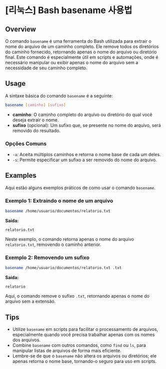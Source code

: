 # [리눅스] Bash basename 사용법

## Overview
O comando `basename` é uma ferramenta do Bash utilizada para extrair o nome do arquivo de um caminho completo. Ele remove todos os diretórios do caminho fornecido, retornando apenas o nome do arquivo ou diretório final. Este comando é especialmente útil em scripts e automações, onde é necessário manipular ou exibir apenas o nome do arquivo sem a necessidade de seu caminho completo.

## Usage
A sintaxe básica do comando `basename` é a seguinte:

```bash
basename [caminho] [sufixo]
```

- **caminho**: O caminho completo do arquivo ou diretório do qual você deseja extrair o nome.
- **sufixo** (opcional): Um sufixo que, se presente no nome do arquivo, será removido do resultado.

### Opções Comuns
- `-a`: Aceita múltiplos caminhos e retorna o nome base de cada um deles.
- `-s`: Permite especificar um sufixo a ser removido do nome do arquivo.

## Examples
Aqui estão alguns exemplos práticos de como usar o comando `basename`.

### Exemplo 1: Extraindo o nome de um arquivo
```bash
basename /home/usuario/documentos/relatorio.txt
```
**Saída:**
```
relatorio.txt
```
Neste exemplo, o comando retorna apenas o nome do arquivo `relatorio.txt`, removendo o caminho anterior.

### Exemplo 2: Removendo um sufixo
```bash
basename /home/usuario/documentos/relatorio.txt .txt
```
**Saída:**
```
relatorio
```
Aqui, o comando remove o sufixo `.txt`, retornando apenas o nome do arquivo sem a extensão.

## Tips
- Utilize `basename` em scripts para facilitar o processamento de arquivos, especialmente quando você precisa trabalhar apenas com os nomes dos arquivos.
- Combine `basename` com outros comandos, como `find` ou `ls`, para manipular listas de arquivos de forma mais eficiente.
- Lembre-se de que o `basename` não altera os arquivos ou diretórios; ele apenas retorna o nome base, tornando-o seguro para uso em scripts.